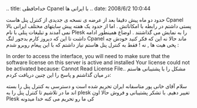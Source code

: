 .. title: خداحافظی Cpanel با ایرانی ها .. date: 2008/6/2 10:0:44

حدود دو ماه پیش دقیقا بعد از عرضه ی نسخه ی جدیدی از کنترل پنل هاست
Cpanel پستی داشتم در رابطه با امکاناتش . اما از حدود یک هفته پیش سایتهای
مختلف ایرانی بالا نمی آمدند و تبلیغات پنلی با نام Plesk را به نمایش می
گذاشتند . اوضاع همینطور ادامه داشت تا این که دیروز کارم بدجور لنگ Cpanel
ماند حالا نه این که فکر کنید خودش چه پخی هیت ها , نه ! فقط به کنترل پنل
هاستم نیاز داشتم که با این پیغام روبرو شدم :

In order to access the interface, you will need to make sure that the
software license on this server is active and installed Your license
could not be activated because: Cannot Read License File.. مشکل را با
پشتیبانی هاستم در میان گذاشتم و پاسخ را این چنین دریافت کردم:

سلام آقای خانی پور متاسفانه ایران تحریم شده است و دسترسی به کنترل پنل را
بسته اند ما در تلاشیم تا کنترل پنل را به plesk تغییر دهیم. با تشکر
پشتیبانی و فروش حالا اون Plesk کی ما رو تحریم می کنه خدا میدونه
